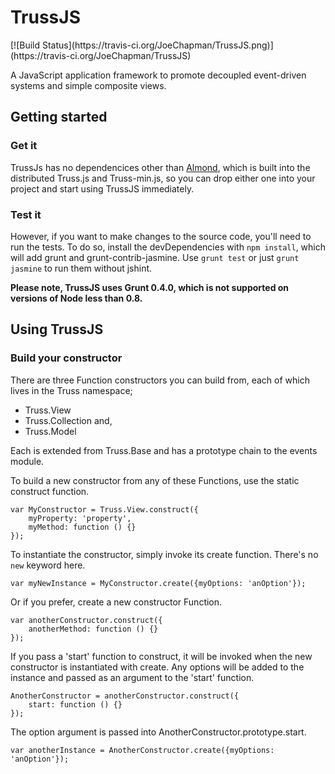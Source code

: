 <h1>TrussJS</h1> [![Build Status](https://travis-ci.org/JoeChapman/TrussJS.png)](https://travis-ci.org/JoeChapman/TrussJS)

<p>A JavaScript application framework to promote decoupled event-driven systems and simple composite views.</p>

<h2>Getting started</h2>

<h3>Get it</h3>
<p>TrussJs has no dependencices other than <a href="https://github.com/jrburke/almond">Almond</a>, which is built into the distributed Truss.js and Truss-min.js, so you can drop either one into your project and start using TrussJS immediately.</p>

<h3>Test it</h3>
<p>However, if you want to make changes to the source code, you'll need to run the tests. To do so, install the devDependencies with <code>npm install</code>, which will add grunt and grunt-contrib-jasmine. Use <code>grunt test</code> or just <code>grunt jasmine</code> to run them without jshint.</p>

<p><strong>Please note, TrussJS uses Grunt 0.4.0, which is not supported on versions of Node less than 0.8.</strong></p>

<h2>Using TrussJS</h2>

<h3>Build your constructor</h3>
<p>There are three Function constructors you can build from, each of which lives in the Truss namespace;</p>
<ul>
    <li>Truss.View</li>
    <li>Truss.Collection and,</li>
    <li>Truss.Model</li>
</ul>
<p>Each is extended from Truss.Base and has a prototype chain to the events module.</p>
<p>To build a new constructor from any of these Functions, use the static construct function.</p>

<pre>
<code>var MyConstructor = Truss.View.construct({
    myProperty: 'property',
	myMethod: function () {}
});</code>
</pre>

<p>To instantiate the constructor, simply invoke its create function. There's no <code>new</code> keyword here.</p>
<pre>
<code>var myNewInstance = MyConstructor.create({myOptions: 'anOption'});</code>
</pre>

<p>Or if you prefer, create a new constructor Function.</p>
<pre>
<code>var anotherConstructor.construct({
    anotherMethod: function () {}
});</code>
</pre>

<p>If you pass a 'start' function to construct, it will be invoked when the new constructor is instantiated with create. Any options will be added to the instance and passed as an argument to the 'start' function.</p>

<pre>
<code>AnotherConstructor = anotherConstructor.construct({
    start: function () {}
});</code>
</pre>

<p>The option argument is passed into AnotherConstructor.prototype.start.</p>
<pre>
<code>var anotherInstance = AnotherConstructor.create({myOptions: 'anOption'});</code>
</pre>





